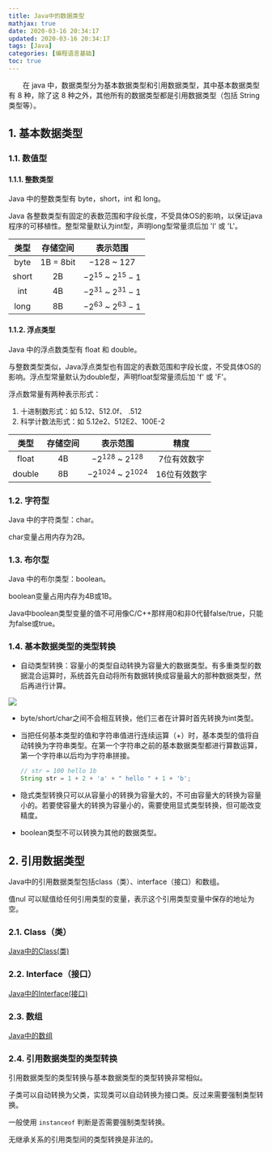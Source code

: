 ```yaml
---
title: Java中的数据类型
mathjax: true
date: 2020-03-16 20:34:17
updated: 2020-03-16 20:34:17
tags: [Java]
categories: [编程语言基础]
toc: true
---
```


 　　在 java 中，数据类型分为基本数据类型和引用数据类型，其中基本数据类型有 8 种，除了这 8 种之外，其他所有的数据类型都是引用数据类型（包括 String 类型等）。

## 1. 基本数据类型

### 1.1. 数值型

#### 1.1.1. 整数类型

Java 中的整数类型有 byte，short，int 和 long。

Java 各整数类型有固定的表数范围和字段长度，不受具体OS的影响，以保证java程序的可移植性。整型常量默认为int型，声明long型常量须后加 'l' 或 'L'。

| 类型  | 存储空间  |        表示范围        |
| :---: | :-------: | :--------------------: |
| byte  | 1B = 8bit |     $-128$ ~ $127$     |
| short |    2B     | $-2^{15}$ ~ $2^{15}-1$ |
|  int  |    4B     | $-2^{31}$ ~ $2^{31}-1$ |
| long  |    8B     | $-2^{63}$ ~ $2^{63}-1$ |

<!--more-->

#### 1.1.2. 浮点类型

Java 中的浮点数类型有 float 和 double。

与整数类型类似，Java浮点类型也有固定的表数范围和字段长度，不受具体OS的影响。浮点型常量默认为double型，声明float型常量须后加 'f' 或 'F'。

浮点数常量有两种表示形式：

1. 十进制数形式：如 5.12、512.0f、 .512
2. 科学计数法形式：如 5.12e2、512E2、100E-2

|  类型  | 存储空间 |         表示范围         |     精度     |
| :----: | :------: | :----------------------: | :----------: |
| float  |    4B    |  $-2^{128}$ ~ $2^{128}$  | 7位有效数字  |
| double |    8B    | $-2^{1024}$ ~ $2^{1024}$ | 16位有效数字 |



### 1.2. 字符型

Java 中的字符类型：char。

char变量占用内存为2B。

### 1.3. 布尔型

Java 中的布尔类型：boolean。

boolean变量占用内存为4B或1B。

Java中boolean类型变量的值不可用像C/C++那样用0和非0代替false/true，只能为false或true。



### 1.4. 基本数据类型的类型转换

* 自动类型转换：容量小的类型自动转换为容量大的数据类型。有多重类型的数据混合运算时，系统首先自动将所有数据转换成容量最大的那种数据类型，然后再进行计算。

![](https://gukaifeng.cn/posts/java-zhong-de-shu-ju-lei-xing/Java%E4%B8%AD%E7%9A%84%E6%95%B0%E6%8D%AE%E7%B1%BB%E5%9E%8B1.png)

* byte/short/char之间不会相互转换，他们三者在计算时首先转换为int类型。

* 当把任何基本类型的值和字符串值进行连续运算（+）时，基本类型的值将自动转换为字符串类型。在第一个字符串之前的基本数据类型都进行算数运算，第一个字符串以后均为字符串拼接。

    ```java
    // str = 100 hello 1b
    String str = 1 + 2 + 'a' + " hello " + 1 + 'b';
    ```

* 隐式类型转换只可以从容量小的转换为容量大的，不可由容量大的转换为容量小的。若要使容量大的转换为容量小的，需要使用显式类型转换，但可能改变精度。

* boolean类型不可以转换为其他的数据类型。

## 2. 引用数据类型

Java中的引用数据类型包括class（类）、interface（接口）和数组。

值nul 可以赋值给任何引用类型的变量，表示这个引用类型变量中保存的地址为空。

### 2.1. Class（类）

[Java中的Class(类)](https://gukaifeng.me/2020/03/16/Java%E9%9D%A2%E5%90%91%E5%AF%B9%E8%B1%A1%E7%BC%96%E7%A8%8B/#2-Class)

### 2.2. Interface（接口）

[Java中的Interface(接口)](https://gukaifeng.me/2020/03/16/Java%E4%B8%AD%E7%9A%84Interface(%E6%8E%A5%E5%8F%A3))

### 2.3. 数组

[Java中的数组](https://gukaifeng.me/2020/03/16/Java%E4%B8%AD%E7%9A%84%E6%95%B0%E7%BB%84/)

### 2.4. 引用数据类型的类型转换

引用数据类型的类型转换与基本数据类型的类型转换非常相似。

子类可以自动转换为父类，实现类可以自动转换为接口类。反过来需要强制类型转换。

一般使用 `instanceof` 判断是否需要强制类型转换。

无继承关系的引用类型间的类型转换是非法的。